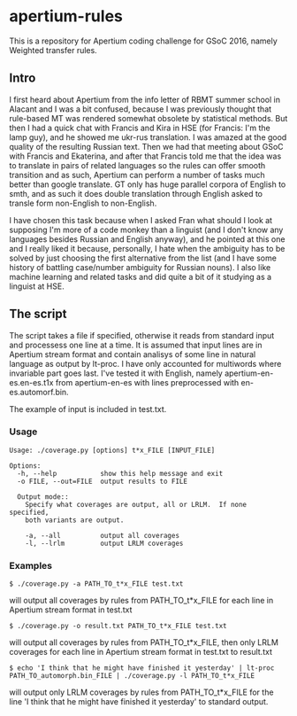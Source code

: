 # apertium-rules
This is a repository for Apertium coding challenge for GSoC 2016, namely Weighted transfer rules.

## Intro
I first heard about Apertium from the info letter of RBMT summer school in Alacant and I was a bit confused, because I was previously thought that rule-based MT was rendered somewhat obsolete by statistical methods. But then I had a quick chat with Francis and Kira in HSE (for Francis: I'm the lamp guy), and he showed me ukr-rus translation. I was amazed at the good quality of the resulting Russian text. Then we had that meeting about GSoC with Francis and Ekaterina, and after that Francis told me that the idea was to translate in pairs of related languages so the rules can offer smooth transition and as such, Apertium can perform a number of tasks much better than google translate. GT only has huge parallel corpora of English to smth, and as such it does double translation through English asked to transle form non-English to non-English.

I have chosen this task because when I asked Fran what should I look at supposing I'm more of a code monkey than a linguist (and I don't know any languages besides Russian and English anyway), and he pointed at this one and I really liked it because, personally, I hate when the ambiguity has to be solved by just choosing the first alternative from the list (and I have some history of battling case/number ambiguity for Russian nouns). I also like machine learning and related tasks and did quite a bit of it studying as a linguist at HSE.

## The script
The script takes a file if specified, otherwise it reads from standard input and processess one line at a time. It is assumed that input lines are in Apertium stream format and contain analisys of some line in natural language as output by lt-proc. I have only accounted for multiwords where invariable part goes last. I've tested it with English, namely apertium-en-es.en-es.t1x from apertium-en-es with lines preprocessed with en-es.automorf.bin.

The example of input is included in test.txt.

### Usage
```
Usage: ./coverage.py [options] t*x_FILE [INPUT_FILE]

Options:
  -h, --help           show this help message and exit
  -o FILE, --out=FILE  output results to FILE

  Output mode::
    Specify what coverages are output, all or LRLM.  If none specified,
    both variants are output.

    -a, --all          output all coverages
    -l, --lrlm         output LRLM coverages
```

### Examples
    $ ./coverage.py -a PATH_TO_t*x_FILE test.txt

will output all coverages by rules from PATH_TO_t*x_FILE for each line in Apertium stream format in test.txt

    $ ./coverage.py -o result.txt PATH_TO_t*x_FILE test.txt

will output all coverages by rules from PATH_TO_t*x_FILE, then only LRLM coverages for each line in Apertium stream format in test.txt to result.txt

    $ echo 'I think that he might have finished it yesterday' | lt-proc PATH_TO_automorph.bin_FILE | ./coverage.py -l PATH_TO_t*x_FILE

will output only LRLM coverages by rules from PATH_TO_t*x_FILE for the line 'I think that he might have finished it yesterday' to standard output.
